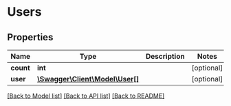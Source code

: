 # Users

## Properties
Name | Type | Description | Notes
------------ | ------------- | ------------- | -------------
**count** | **int** |  | [optional] 
**user** | [**\Swagger\Client\Model\User[]**](User.md) |  | [optional] 

[[Back to Model list]](../README.md#documentation-for-models) [[Back to API list]](../README.md#documentation-for-api-endpoints) [[Back to README]](../README.md)


